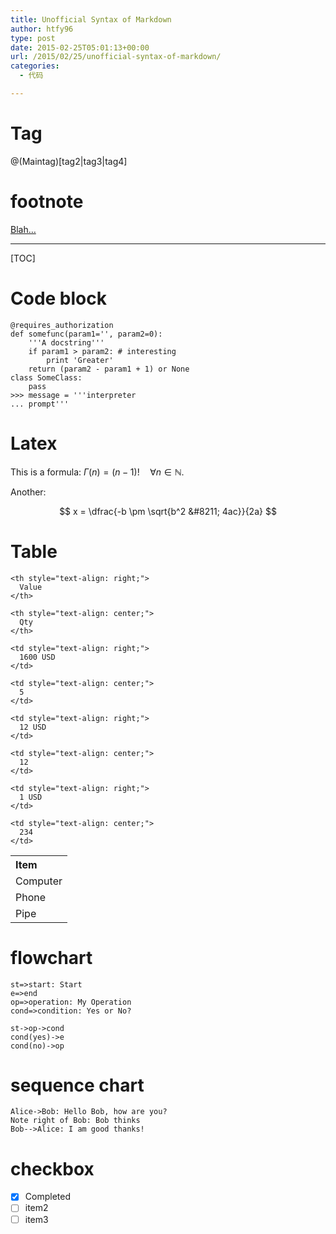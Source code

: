 ```yaml
---
title: Unofficial Syntax of Markdown
author: htfy96
type: post
date: 2015-02-25T05:01:13+00:00
url: /2015/02/25/unofficial-syntax-of-markdown/
categories:
  - 代码

---
```

# Tag

@(Maintag)[tag2|tag3|tag4]

# footnote

[Blah&#8230;][1]

* * *

[TOC]

# Code block

<pre><code class="language-python">@requires_authorization
def somefunc(param1='', param2=0):
    '''A docstring'''
    if param1 &gt; param2: # interesting
        print 'Greater'
    return (param2 - param1 + 1) or None
class SomeClass:
    pass
>&gt;&gt; message = '''interpreter
... prompt'''</code></pre>

# Latex

This is a formula: $\Gamma(n) = (n-1)!\quad\forall n\in\mathbb N$.

Another:

$$ x = \dfrac{-b \pm \sqrt{b^2 &#8211; 4ac}}{2a} $$

# Table

<table>
  <tr>
    <th style="text-align: left;">
      Item
    </th>
    
    <th style="text-align: right;">
      Value
    </th>
    
    <th style="text-align: center;">
      Qty
    </th>
  </tr>
  
  <tr>
    <td style="text-align: left;">
      Computer
    </td>
    
    <td style="text-align: right;">
      1600 USD
    </td>
    
    <td style="text-align: center;">
      5
    </td>
  </tr>
  
  <tr>
    <td style="text-align: left;">
      Phone
    </td>
    
    <td style="text-align: right;">
      12 USD
    </td>
    
    <td style="text-align: center;">
      12
    </td>
  </tr>
  
  <tr>
    <td style="text-align: left;">
      Pipe
    </td>
    
    <td style="text-align: right;">
      1 USD
    </td>
    
    <td style="text-align: center;">
      234
    </td>
  </tr>
</table>

# flowchart

<pre><code class="language-flow">st=&gt;start: Start
e=&gt;end
op=&gt;operation: My Operation
cond=&gt;condition: Yes or No?

st-&gt;op-&gt;cond
cond(yes)-&gt;e
cond(no)-&gt;op</code></pre>

# sequence chart

<pre><code class="language-sequence">Alice-&gt;Bob: Hello Bob, how are you?
Note right of Bob: Bob thinks
Bob--&gt;Alice: I am good thanks!</code></pre>

# checkbox

  * [x] Completed
  * [ ] item2
  * [ ] item3

 [1]: https://chrome.google.com/webstore/detail/kidnkfckhbdkfgbicccmdggmpgogehop